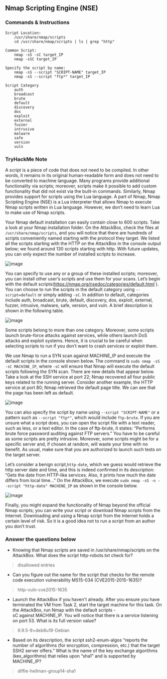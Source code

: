 ##  Nmap Scripting Engine (NSE)

### Commands & Instructions

	Script Location:
		/usr/share/nmap/scripts
		cd /usr/share/nmap/scripts | ls | grep "http"
		
	Common Script:
		nmap -sS -sC target_IP
		nmap -sSC target_IP
		
	Specify the script by name:
		nmap -sS --script "SCRIPT-NAME" target_IP
		nmap -sS --script "ftp*" target_IP
		
	Script Category
		auth
		broadcast
		brute
		default
		discovery
		dos
		exploit
		external
		fuzzer
		intrusive
		malware
		safe
		version
		vuln

### TryHackMe Note

A script is a piece of code that does not need to be compiled. In other words, it remains in its original human-readable form and does not need to be converted to machine language. Many programs provide additional functionality via scripts; moreover, scripts make it possible to add custom functionality that did not exist via the built-in commands. Similarly, Nmap provides support for scripts using the Lua language. A part of Nmap, Nmap Scripting Engine (NSE) is a Lua interpreter that allows Nmap to execute Nmap scripts written in Lua language. However, we don’t need to learn Lua to make use of Nmap scripts.

Your Nmap default installation can easily contain close to 600 scripts. Take a look at your Nmap installation folder. On the AttackBox, check the files at `/usr/share/nmap/scripts`, and you will notice that there are hundreds of scripts conveniently named starting with the protocol they target. We listed all the scripts starting with the HTTP on the AttackBox in the console output below; we found around 130 scripts starting with http. With future updates, you can only expect the number of installed scripts to increase.

![image](https://github.com/Taukir1515/Nmap/assets/65533124/97c8c127-d943-408b-a7f3-9537fb813fb5)

You can specify to use any or a group of these installed scripts; moreover, you can install other user’s scripts and use them for your scans. Let’s begin with the default scripts(https://nmap.org/nsedoc/categories/default.html ). You can choose to run the scripts in the default category using `--script=default` or simply adding `-sC`. In addition to default, categories include auth, broadcast, brute, default, discovery, dos, exploit, external, fuzzer, intrusive, malware, safe, version, and vuln. A brief description is shown in the following table.

![image](https://github.com/Taukir1515/Nmap/assets/65533124/35ae6f5d-b3f0-4bbd-a781-de75171eaf3c)


Some scripts belong to more than one category. Moreover, some scripts launch brute-force attacks against services, while others launch DoS attacks and exploit systems. Hence, it is crucial to be careful when selecting scripts to run if you don’t want to crash services or exploit them.

We use Nmap to run a SYN scan against MACHINE_IP and execute the default scripts in the console shown below. The command is `sudo nmap -sS -sC MACHINE_IP`, where `-sC` will ensure that Nmap will execute the default scripts following the SYN scan. There are new details that appear below. Take a look at the SSH service at port 22; Nmap recovered all four public keys related to the running server. Consider another example, the HTTP service at port 80; Nmap retrieved the default page title. We can see that the page has been left as default.

![image](https://github.com/Taukir1515/Nmap/assets/65533124/2c68a368-c1e0-4108-b857-ea74be6d797c)


You can also specify the script by name using `--script "SCRIPT-NAME"` or a pattern such as `--script "ftp*"`, which would include `ftp-brute`. If you are unsure what a script does, you can open the script file with a text reader, such as less, or a text editor. In the case of ftp-brute, it states: “Performs brute force password auditing against FTP servers.” You have to be careful as some scripts are pretty intrusive. Moreover, some scripts might be for a specific server and, if chosen at random, will waste your time with no benefit. As usual, make sure that you are authorized to launch such tests on the target server. 

Let’s consider a benign script,`http-date`, which we guess would retrieve the http server date and time, and this is indeed confirmed in its description: “Gets the date from HTTP-like services. Also, it prints how much the date differs from local time…” On the AttackBox, we execute `sudo nmap -sS -n --script "http-date" MACHINE_IP` as shown in the console below.

![image](https://github.com/Taukir1515/Nmap/assets/65533124/a56e257f-b25f-49ff-a635-0f9fd7e7b25b)


Finally, you might expand the functionality of Nmap beyond the official Nmap scripts; you can write your script or download Nmap scripts from the Internet. Downloading and using a Nmap script from the Internet holds a certain level of risk. So it is a good idea not to run a script from an author you don’t trust.

### Answer the questions below

- Knowing that Nmap scripts are saved in /usr/share/nmap/scripts on the AttackBox. What does the script http-robots.txt check for?
> disallowed entries

- Can you figure out the name for the script that checks for the remote code execution vulnerability MS15-034 (CVE2015-2015-1635)?
> http-vuln-cve2015-1635

- Launch the AttackBox if you haven't already. After you ensure you have terminated the VM from Task 2, start the target machine for this task. On the AttackBox, run Nmap with the default scripts -sC against MACHINE_IP. You will notice that there is a service listening on port 53. What is its full version value?
> 9.9.5-9+deb8u19-Debian


- Based on its description, the script ssh2-enum-algos “reports the number of algorithms (for encryption, compression, etc.) that the target SSH2 server offers.” What is the name of the key exchange algorithms (kex_algorithms) that relies upon “sha1” and is supported by MACHINE_IP?
> diffie-hellman-group14-sha1
